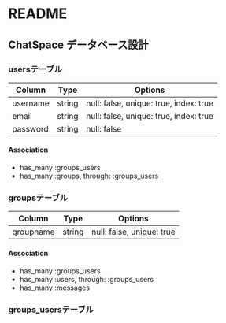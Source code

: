 # README

## ChatSpace データベース設計

### usersテーブル
|Column  |Type  |Options                               |
|--------|------|--------------------------------------|
|username|string|null: false, unique: true, index: true|
|email   |string|null: false, unique: true, index: true|
|password|string|null: false                           |
#### Association
- has_many :groups_users
- has_many :groups, through: :groups_users

### groupsテーブル
|Column   |Type  |Options                  |
|---------|------|-------------------------|
|groupname|string|null: false, unique: true|
#### Association
- has_many :groups_users
- has_many :users, through: :groups_users
- has_many :messages

### groups_usersテーブル
